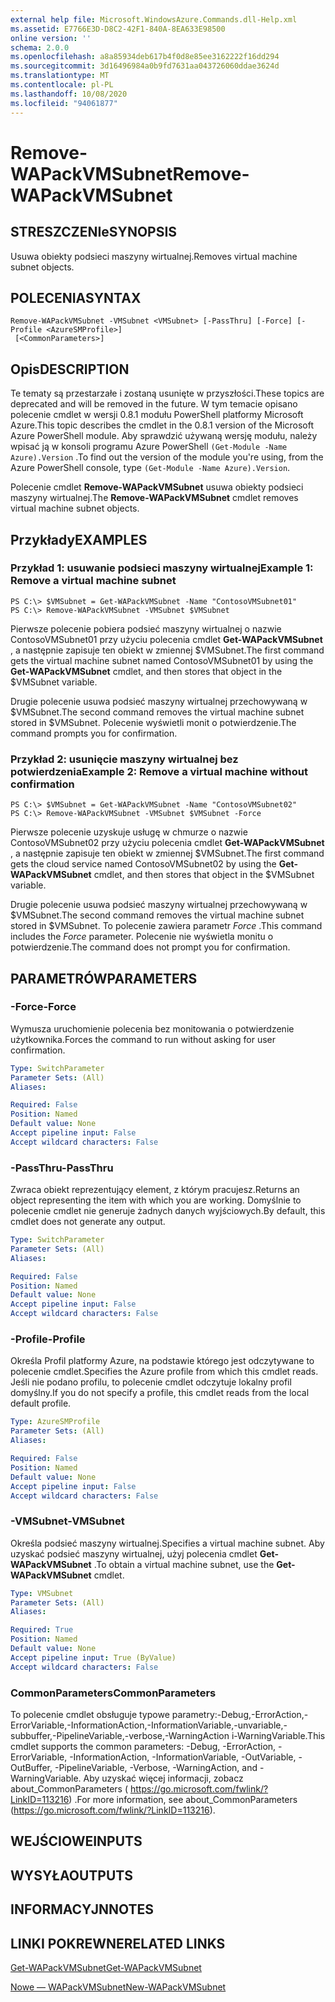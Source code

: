 ```yaml
---
external help file: Microsoft.WindowsAzure.Commands.dll-Help.xml
ms.assetid: E7766E3D-D8C2-42F1-840A-8EA633E98500
online version: ''
schema: 2.0.0
ms.openlocfilehash: a8a85934deb617b4f0d8e85ee3162222f16dd294
ms.sourcegitcommit: 3d16496984a0b9fd7631aa043726060ddae3624d
ms.translationtype: MT
ms.contentlocale: pl-PL
ms.lasthandoff: 10/08/2020
ms.locfileid: "94061877"
---
```

# <span data-ttu-id="32888-101">Remove-WAPackVMSubnet</span><span class="sxs-lookup"><span data-stu-id="32888-101">Remove-WAPackVMSubnet</span></span>

## <span data-ttu-id="32888-102">STRESZCZENIe</span><span class="sxs-lookup"><span data-stu-id="32888-102">SYNOPSIS</span></span>
<span data-ttu-id="32888-103">Usuwa obiekty podsieci maszyny wirtualnej.</span><span class="sxs-lookup"><span data-stu-id="32888-103">Removes virtual machine subnet objects.</span></span>

## <span data-ttu-id="32888-104">POLECENIA</span><span class="sxs-lookup"><span data-stu-id="32888-104">SYNTAX</span></span>

```
Remove-WAPackVMSubnet -VMSubnet <VMSubnet> [-PassThru] [-Force] [-Profile <AzureSMProfile>]
 [<CommonParameters>]
```

## <span data-ttu-id="32888-105">Opis</span><span class="sxs-lookup"><span data-stu-id="32888-105">DESCRIPTION</span></span>
<span data-ttu-id="32888-106">Te tematy są przestarzałe i zostaną usunięte w przyszłości.</span><span class="sxs-lookup"><span data-stu-id="32888-106">These topics are deprecated and will be removed in the future.</span></span>
<span data-ttu-id="32888-107">W tym temacie opisano polecenie cmdlet w wersji 0.8.1 modułu PowerShell platformy Microsoft Azure.</span><span class="sxs-lookup"><span data-stu-id="32888-107">This topic describes the cmdlet in the 0.8.1 version of the Microsoft Azure PowerShell module.</span></span>
<span data-ttu-id="32888-108">Aby sprawdzić używaną wersję modułu, należy wpisać ją w konsoli programu Azure PowerShell `(Get-Module -Name Azure).Version` .</span><span class="sxs-lookup"><span data-stu-id="32888-108">To find out the version of the module you're using, from the Azure PowerShell console, type `(Get-Module -Name Azure).Version`.</span></span>

<span data-ttu-id="32888-109">Polecenie cmdlet **Remove-WAPackVMSubnet** usuwa obiekty podsieci maszyny wirtualnej.</span><span class="sxs-lookup"><span data-stu-id="32888-109">The **Remove-WAPackVMSubnet** cmdlet removes virtual machine subnet objects.</span></span>

## <span data-ttu-id="32888-110">Przykłady</span><span class="sxs-lookup"><span data-stu-id="32888-110">EXAMPLES</span></span>

### <span data-ttu-id="32888-111">Przykład 1: usuwanie podsieci maszyny wirtualnej</span><span class="sxs-lookup"><span data-stu-id="32888-111">Example 1: Remove a virtual machine subnet</span></span>
```
PS C:\> $VMSubnet = Get-WAPackVMSubnet -Name "ContosoVMSubnet01"
PS C:\> Remove-WAPackVMSubnet -VMSubnet $VMSubnet
```

<span data-ttu-id="32888-112">Pierwsze polecenie pobiera podsieć maszyny wirtualnej o nazwie ContosoVMSubnet01 przy użyciu polecenia cmdlet **Get-WAPackVMSubnet** , a następnie zapisuje ten obiekt w zmiennej $VMSubnet.</span><span class="sxs-lookup"><span data-stu-id="32888-112">The first command gets the virtual machine subnet named ContosoVMSubnet01 by using the **Get-WAPackVMSubnet** cmdlet, and then stores that object in the $VMSubnet variable.</span></span>

<span data-ttu-id="32888-113">Drugie polecenie usuwa podsieć maszyny wirtualnej przechowywaną w $VMSubnet.</span><span class="sxs-lookup"><span data-stu-id="32888-113">The second command removes the virtual machine subnet stored in $VMSubnet.</span></span>
<span data-ttu-id="32888-114">Polecenie wyświetli monit o potwierdzenie.</span><span class="sxs-lookup"><span data-stu-id="32888-114">The command prompts you for confirmation.</span></span>

### <span data-ttu-id="32888-115">Przykład 2: usunięcie maszyny wirtualnej bez potwierdzenia</span><span class="sxs-lookup"><span data-stu-id="32888-115">Example 2: Remove a virtual machine without confirmation</span></span>
```
PS C:\> $VMSubnet = Get-WAPackVMSubnet -Name "ContosoVMSubnet02"
PS C:\> Remove-WAPackVMSubnet -VMSubnet $VMSubnet -Force
```

<span data-ttu-id="32888-116">Pierwsze polecenie uzyskuje usługę w chmurze o nazwie ContosoVMSubnet02 przy użyciu polecenia cmdlet **Get-WAPackVMSubnet** , a następnie zapisuje ten obiekt w zmiennej $VMSubnet.</span><span class="sxs-lookup"><span data-stu-id="32888-116">The first command gets the cloud service named ContosoVMSubnet02 by using the **Get-WAPackVMSubnet** cmdlet, and then stores that object in the $VMSubnet variable.</span></span>

<span data-ttu-id="32888-117">Drugie polecenie usuwa podsieć maszyny wirtualnej przechowywaną w $VMSubnet.</span><span class="sxs-lookup"><span data-stu-id="32888-117">The second command removes the virtual machine subnet stored in $VMSubnet.</span></span>
<span data-ttu-id="32888-118">To polecenie zawiera parametr *Force* .</span><span class="sxs-lookup"><span data-stu-id="32888-118">This command includes the *Force* parameter.</span></span>
<span data-ttu-id="32888-119">Polecenie nie wyświetla monitu o potwierdzenie.</span><span class="sxs-lookup"><span data-stu-id="32888-119">The command does not prompt you for confirmation.</span></span>

## <span data-ttu-id="32888-120">PARAMETRÓW</span><span class="sxs-lookup"><span data-stu-id="32888-120">PARAMETERS</span></span>

### <span data-ttu-id="32888-121">-Force</span><span class="sxs-lookup"><span data-stu-id="32888-121">-Force</span></span>
<span data-ttu-id="32888-122">Wymusza uruchomienie polecenia bez monitowania o potwierdzenie użytkownika.</span><span class="sxs-lookup"><span data-stu-id="32888-122">Forces the command to run without asking for user confirmation.</span></span>

```yaml
Type: SwitchParameter
Parameter Sets: (All)
Aliases:

Required: False
Position: Named
Default value: None
Accept pipeline input: False
Accept wildcard characters: False
```

### <span data-ttu-id="32888-123">-PassThru</span><span class="sxs-lookup"><span data-stu-id="32888-123">-PassThru</span></span>
<span data-ttu-id="32888-124">Zwraca obiekt reprezentujący element, z którym pracujesz.</span><span class="sxs-lookup"><span data-stu-id="32888-124">Returns an object representing the item with which you are working.</span></span>
<span data-ttu-id="32888-125">Domyślnie to polecenie cmdlet nie generuje żadnych danych wyjściowych.</span><span class="sxs-lookup"><span data-stu-id="32888-125">By default, this cmdlet does not generate any output.</span></span>

```yaml
Type: SwitchParameter
Parameter Sets: (All)
Aliases:

Required: False
Position: Named
Default value: None
Accept pipeline input: False
Accept wildcard characters: False
```

### <span data-ttu-id="32888-126">-Profile</span><span class="sxs-lookup"><span data-stu-id="32888-126">-Profile</span></span>
<span data-ttu-id="32888-127">Określa Profil platformy Azure, na podstawie którego jest odczytywane to polecenie cmdlet.</span><span class="sxs-lookup"><span data-stu-id="32888-127">Specifies the Azure profile from which this cmdlet reads.</span></span>
<span data-ttu-id="32888-128">Jeśli nie podano profilu, to polecenie cmdlet odczytuje lokalny profil domyślny.</span><span class="sxs-lookup"><span data-stu-id="32888-128">If you do not specify a profile, this cmdlet reads from the local default profile.</span></span>

```yaml
Type: AzureSMProfile
Parameter Sets: (All)
Aliases:

Required: False
Position: Named
Default value: None
Accept pipeline input: False
Accept wildcard characters: False
```

### <span data-ttu-id="32888-129">-VMSubnet</span><span class="sxs-lookup"><span data-stu-id="32888-129">-VMSubnet</span></span>
<span data-ttu-id="32888-130">Określa podsieć maszyny wirtualnej.</span><span class="sxs-lookup"><span data-stu-id="32888-130">Specifies a virtual machine subnet.</span></span>
<span data-ttu-id="32888-131">Aby uzyskać podsieć maszyny wirtualnej, użyj polecenia cmdlet **Get-WAPackVMSubnet** .</span><span class="sxs-lookup"><span data-stu-id="32888-131">To obtain a virtual machine subnet, use the **Get-WAPackVMSubnet** cmdlet.</span></span>

```yaml
Type: VMSubnet
Parameter Sets: (All)
Aliases:

Required: True
Position: Named
Default value: None
Accept pipeline input: True (ByValue)
Accept wildcard characters: False
```

### <span data-ttu-id="32888-132">CommonParameters</span><span class="sxs-lookup"><span data-stu-id="32888-132">CommonParameters</span></span>
<span data-ttu-id="32888-133">To polecenie cmdlet obsługuje typowe parametry:-Debug,-ErrorAction,-ErrorVariable,-InformationAction,-InformationVariable,-unvariable,-subbuffer,-PipelineVariable,-verbose,-WarningAction i-WarningVariable.</span><span class="sxs-lookup"><span data-stu-id="32888-133">This cmdlet supports the common parameters: -Debug, -ErrorAction, -ErrorVariable, -InformationAction, -InformationVariable, -OutVariable, -OutBuffer, -PipelineVariable, -Verbose, -WarningAction, and -WarningVariable.</span></span> <span data-ttu-id="32888-134">Aby uzyskać więcej informacji, zobacz about_CommonParameters ( https://go.microsoft.com/fwlink/?LinkID=113216) .</span><span class="sxs-lookup"><span data-stu-id="32888-134">For more information, see about_CommonParameters (https://go.microsoft.com/fwlink/?LinkID=113216).</span></span>

## <span data-ttu-id="32888-135">WEJŚCIOWE</span><span class="sxs-lookup"><span data-stu-id="32888-135">INPUTS</span></span>

## <span data-ttu-id="32888-136">WYSYŁA</span><span class="sxs-lookup"><span data-stu-id="32888-136">OUTPUTS</span></span>

## <span data-ttu-id="32888-137">INFORMACYJN</span><span class="sxs-lookup"><span data-stu-id="32888-137">NOTES</span></span>

## <span data-ttu-id="32888-138">LINKI POKREWNE</span><span class="sxs-lookup"><span data-stu-id="32888-138">RELATED LINKS</span></span>

[<span data-ttu-id="32888-139">Get-WAPackVMSubnet</span><span class="sxs-lookup"><span data-stu-id="32888-139">Get-WAPackVMSubnet</span></span>](./Get-WAPackVMSubnet.md)

[<span data-ttu-id="32888-140">Nowe — WAPackVMSubnet</span><span class="sxs-lookup"><span data-stu-id="32888-140">New-WAPackVMSubnet</span></span>](./New-WAPackVMSubnet.md)


